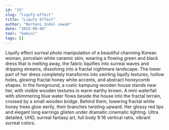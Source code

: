 ```yaml
---
id: "15"
slug: "liqufy-effect"
title: "Liqufy Effect"
author: "Norhani Indal sawab"
date: "2025-09-09"
tool: "Gemini"
tags: []
---
```

Liquify effect surreal photo manipulation of a beautiful charming Korean woman, porcelain white ceramic skin, wearing a flowing green and black dress that is melting away, the fabric liquifies into surreal waves and dripping streams, dissolving into a fractal nightmare landscape. The lower part of her dress completely transforms into swirling liquify textures, hollow holes, glowing fractal honey white accents, and abstract honeycomb shapes. In the foreground, a rustic kampung wooden house stands near her, with visible wooden textures in warm earthy brown. A mini waterfall with shimmering blue water flows beside the house into the fractal terrain, crossed by a small wooden bridge. Behind them, towering fractal white honey trees glow eerily, their branches twisting upward. Her glossy red lips and elegant long earrings glisten under dramatic cinematic lighting. Ultra detailed, UHD, surreal fantasy art, full body 9:16 vertical ratio, vibrant surreal colors.
